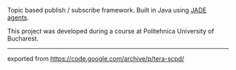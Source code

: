 
Topic based publish / subscribe framework. Built in Java using [JADE agents](http://jade.tilab.com/).

This project was developed during a course at Politehnica University of Bucharest.

---
exported from https://code.google.com/archive/p/tera-scpd/
